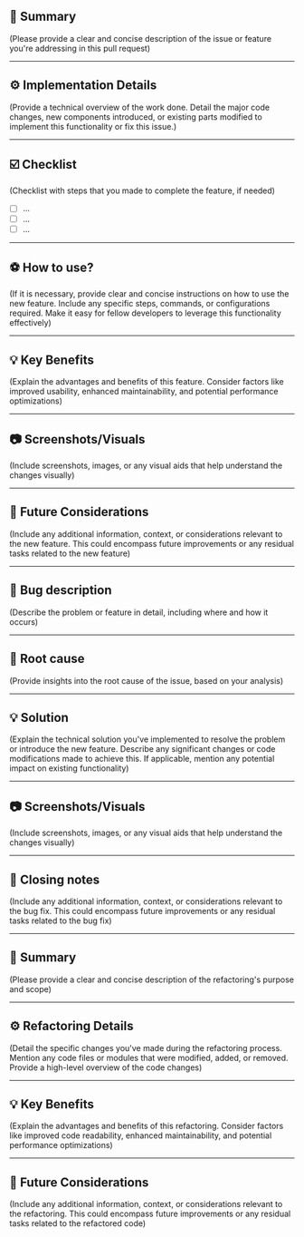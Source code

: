 ## :memo: Summary

(Please provide a clear and concise description of the issue or feature you're addressing in this pull request)

---

## :gear: Implementation Details

(Provide a technical overview of the work done. Detail the major code changes, new components introduced, or existing parts modified to implement this functionality or fix this issue.)

---

## :ballot_box_with_check: Checklist

(Checklist with steps that you made to complete the feature, if needed)

- [ ] ...
- [ ] ...
- [ ] ...

---

## :soccer: How to use?

(If it is necessary, provide clear and concise instructions on how to use the new feature. Include any specific steps, commands, or configurations required. Make it easy for fellow developers to leverage this functionality effectively)

---

## :bulb: Key Benefits

(Explain the advantages and benefits of this feature. Consider factors like improved usability, enhanced maintainability, and potential performance optimizations)

---

## :camera: Screenshots/Visuals

(Include screenshots, images, or any visual aids that help understand the changes visually)

---

## :closed_book: Future Considerations

(Include any additional information, context, or considerations relevant to the new feature. This could encompass future improvements or any residual tasks related to the new feature)

---

## :wrench: Bug description

(Describe the problem or feature in detail, including where and how it occurs)

---

## :mag_right: Root cause

(Provide insights into the root cause of the issue, based on your analysis)

---

## :bulb: Solution

(Explain the technical solution you've implemented to resolve the problem or introduce the new feature. Describe any significant changes or code modifications made to achieve this. If applicable, mention any potential impact on existing functionality)

---

## :camera: Screenshots/Visuals

(Include screenshots, images, or any visual aids that help understand the changes visually)

---

## :closed_book: Closing notes

(Include any additional information, context, or considerations relevant to the bug fix. This could encompass future improvements or any residual tasks related to the bug fix)

---

## :memo: Summary

(Please provide a clear and concise description of the refactoring's purpose and scope)

---

## :gear: Refactoring Details

(Detail the specific changes you've made during the refactoring process. Mention any code files or modules that were modified, added, or removed. Provide a high-level overview of the code changes)

---

## :bulb: Key Benefits

(Explain the advantages and benefits of this refactoring. Consider factors like improved code readability, enhanced maintainability, and potential performance optimizations)

---

## :closed_book: Future Considerations

(Include any additional information, context, or considerations relevant to the refactoring. This could encompass future improvements or any residual tasks related to the refactored code)
